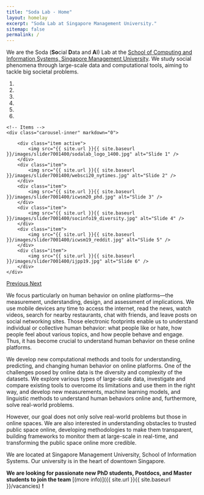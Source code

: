 ```yaml
---
title: "Soda Lab - Home"
layout: homelay
excerpt: "Soda Lab at Singapore Management University."
sitemap: false
permalink: /
---
```


We are the Soda (**So**cial **D**ata and **A**I) Lab at the [School of Computing and Information Systems, Singapore Management University](http://scis.smu.edu.sg). 
We study social phenomena through large-scale data and computational tools, aiming to tackle big societal problems.

<div markdown="0" id="carousel" class="carousel slide" data-ride="carousel" data-interval="5000" data-pause="hover" >
    <!-- Menu -->
    <ol class="carousel-indicators">
        <li data-target="#carousel" data-slide-to="0" class="active"></li>
        <li data-target="#carousel" data-slide-to="1"></li>
        <li data-target="#carousel" data-slide-to="2"></li>
        <li data-target="#carousel" data-slide-to="3"></li>
        <li data-target="#carousel" data-slide-to="4"></li>
        <li data-target="#carousel" data-slide-to="5"></li>
    </ol>

    <!-- Items -->
    <div class="carousel-inner" markdown="0">

        <div class="item active">
            <img src="{{ site.url }}{{ site.baseurl }}/images/slider7001400/sodalab_logo_1400.jpg" alt="Slide 1" />
        </div>
        <div class="item">
            <img src="{{ site.url }}{{ site.baseurl }}/images/slider7001400/websci20_nytimes.jpg" alt="Slide 2" />
        </div>
        <div class="item">
            <img src="{{ site.url }}{{ site.baseurl }}/images/slider7001400/icwsm20_phd.jpg" alt="Slide 3" />
        </div>
        <div class="item">
            <img src="{{ site.url }}{{ site.baseurl }}/images/slider7001400/socinfo19_diversity.jpg" alt="Slide 4" />
        </div>
        <div class="item">
            <img src="{{ site.url }}{{ site.baseurl }}/images/slider7001400/icwsm19_reddit.jpg" alt="Slide 5" />
        </div>
        <div class="item">
            <img src="{{ site.url }}{{ site.baseurl }}/images/slider7001400/ijpp19.jpg" alt="Slide 6" />
        </div>       
    </div>
  <a class="left carousel-control" href="#carousel" role="button" data-slide="prev">
    <span class="glyphicon glyphicon-chevron-left" aria-hidden="true"></span>
    <span class="sr-only">Previous</span>
  </a>
  <a class="right carousel-control" href="#carousel" role="button" data-slide="next">
    <span class="glyphicon glyphicon-chevron-right" aria-hidden="true"></span>
    <span class="sr-only">Next</span>
  </a>
</div>

We focus particularly on human behavior on online platforms—the measurement, understanding, design, and assessment of implications.
We use mobile devices any time to access the internet, read the news, watch videos, search for nearby restaurants, chat with friends, and leave posts on social networking sites. Those electronic footprints enable us to understand individual or collective human behavior: what people like or hate, how people feel about various topics, and how people behave and engage. Thus, it has become crucial to understand human behavior on these online platforms.

We develop new computational methods and tools for understanding, predicting, and changing human behavior on online platforms. One of the challenges posed by online data is the diversity and complexity of the datasets. We explore various types of large-scale data, investigate and compare existing tools to overcome its limitations and use them in the right way, and develop new measurements, machine learning models, and linguistic methods to understand human behaviors online and, furthermore, solve real-world problems.

However, our goal does not only solve real-world problems but those in online spaces. 
We are also interested in understanding obstacles to trusted public space online, developing methodologies to make them transparent, building frameworks to monitor them at large-scale in real-time, and transforming the public space online more credible.

We are located at Singapore Management University, School of Information Systems. Our university is in the heart of downtown Singapore.

 **We are  looking for passionate new PhD students, Postdocs, and Master students to join the team** [(more info)]({{ site.url }}{{ site.baseurl }}/vacancies) **!**

<!-- 
We are grateful for funding from Leiden University, [NWO](www.nwo.nl) ([Vidi talent scheme](http://www.nwo.nl/en/research-and-results/programmes/Talent+Scheme) and the [Frontiers in Nanoscience program](https://www.universiteitleiden.nl/en/research/research-projects/science/frontiers-of-nanoscience-nanofront)), and from an [ERC starting grant](https://erc.europa.eu/funding/starting-grants).

<figure class="fourth">
  <img src="{{ site.url }}{{ site.baseurl }}/images/logopic/Logo_Leiden.jpg" style="width: 210px">
  <img src="{{ site.url }}{{ site.baseurl }}/images/logopic/Logo_Nanofront.jpg" style="width: 110px">
  <img src="{{ site.url }}{{ site.baseurl }}/images/logopic/Logo_NWO.jpg" style="width: 120px">
  <img src="{{ site.url }}{{ site.baseurl }}/images/logopic/Logo_ERC.jpg" style="width: 110px">
</figure> -->
